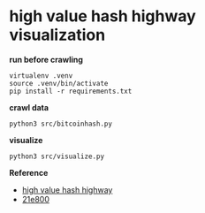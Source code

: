 # high value hash highway visualization

**run before crawling**
```
virtualenv .venv
source .venv/bin/activate
pip install -r requirements.txt
```

**crawl data**
```
python3 src/bitcoinhash.py
```

**visualize**
```
python3 src/visualize.py
```

**Reference**
- [high value hash highway](https://bitcointalk.org/index.php?topic=98986.0)
- [21e800](https://medium.com/coinmonks/00000000000000000021e800c1e8df51b22c1588e5a624bea17e9faa34b2dc4a-cd4b67d446be)
